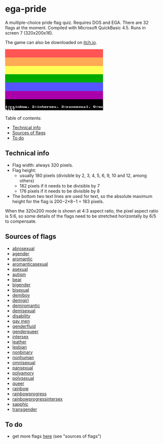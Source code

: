 # ega-pride
A multiple-choice pride flag quiz. Requires DOS and EGA. There are 32 flags at the moment. Compiled with Microsoft QuickBasic 4.5. Runs in screen 7 (320x200x16).

The game can also be downloaded on [itch.io](https://qalle.itch.io/ega-pride).

![screenshot; shows the rainbow flag and asks if it's the rainbow, intersex or pansexual flag](snap.png)

Table of contents:
* [Technical info](#technical-info)
* [Sources of flags](#sources-of-flags)
* [To do](#to-do)

## Technical info
* Flag width: always 320 pixels.
* Flag height:
  * usually 180 pixels (divisible by 2, 3, 4, 5, 6, 9, 10 and 12, among others)
  * 182 pixels if it needs to be divisible by 7
  * 176 pixels if it needs to be divisible by 8
* The bottom two text lines are used for text, so the absolute maximum height for the flag is 200&minus;2&times;8&minus;1 = 183 pixels.

When the 320x200 mode is shown at 4:3 aspect ratio, the pixel aspect ratio is 5:6, so some details of the flags need to be stretched horizontally by 6/5 to compensate.

## Sources of flags
* [abrosexual](https://commons.wikimedia.org/wiki/File:Abrosexual_flag.svg)
* [agender](https://commons.wikimedia.org/wiki/File:Agender_pride_flag.svg)
* [aromantic](https://commons.wikimedia.org/wiki/File:Aromantic_Pride_Flag.svg)
* [aromanticasexual](https://commons.wikimedia.org/wiki/File:Aroace_flag.svg)
* [asexual](https://commons.wikimedia.org/wiki/File:Asexual_Pride_Flag.svg)
* [autism](https://commons.wikimedia.org/wiki/File:Autistic_Pride_Flag.png)
* [bear](https://commons.wikimedia.org/wiki/File:Bear_Brotherhood_flag.svg)
* [bigender](https://commons.wikimedia.org/wiki/File:Bigender_Flag.svg)
* [bisexual](https://commons.wikimedia.org/wiki/File:Bisexual_Pride_Flag.svg)
* [demiboy](https://commons.wikimedia.org/wiki/File:Demiboy_Flag.svg)
* [demigirl](https://commons.wikimedia.org/wiki/File:Demigirl_Flag.svg)
* [demiromantic](https://commons.wikimedia.org/wiki/File:Demiromantic_Pride_Flag.svg)
* [demisexual](https://commons.wikimedia.org/wiki/File:Demisexual_Pride_Flag.svg)
* [disability](https://commons.wikimedia.org/wiki/File:Visually_Safe_Disability_Pride_Flag.svg)
* [gay men](https://commons.wikimedia.org/wiki/File:5-striped_New_Gay_Male_Pride_Flag.svg)
* [genderfluid](https://commons.wikimedia.org/wiki/File:Genderfluidity_Pride-Flag.svg)
* [genderqueer](https://commons.wikimedia.org/wiki/File:Genderqueer_Pride_Flag.svg)
* [intersex](https://commons.wikimedia.org/wiki/File:Intersex_Pride_Flag.svg)
* [leather](https://commons.wikimedia.org/wiki/File:Leather,_Latex,_and_BDSM_pride_-_Light.svg)
* [lesbian](https://commons.wikimedia.org/wiki/File:Lesbian_Pride_Flag_2019.svg)
* [nonbinary](https://commons.wikimedia.org/wiki/File:Nonbinary_flag.svg)
* [nonhuman](https://therian.fandom.com/wiki/Non-human_Unity_Flag)
* [omnisexual](https://commons.wikimedia.org/wiki/File:Omnisexuality_flag.svg)
* [pansexual](https://commons.wikimedia.org/wiki/File:Pansexuality_Pride_Flag.svg)
* [polyamory](https://commons.wikimedia.org/wiki/File:Tricolor_Polyamory_Pride_Flag.svg)
* [polysexual](https://commons.wikimedia.org/wiki/File:Polysexuality_Pride_Flag.svg)
* [queer](https://commons.wikimedia.org/wiki/File:Queer_Flag.svg)
* [rainbow](https://commons.wikimedia.org/wiki/File:Gay_Pride_Flag.svg)
* [rainbowprogress](https://commons.wikimedia.org/wiki/File:LGBTQ%2B_rainbow_flag_Quasar_%22Progress%22_variant.svg)
* [rainbowprogressintersex](https://commons.wikimedia.org/wiki/File:Intersex-inclusive_pride_flag.svg)
* [sapphic](https://lgbtqia.fandom.com/wiki/Sapphic)
* [transgender](https://commons.wikimedia.org/wiki/File:Transgender_Pride_flag.svg)

## To do
* get more flags [here](https://github.com/qalle2/nes-pride) (see "sources of flags")
